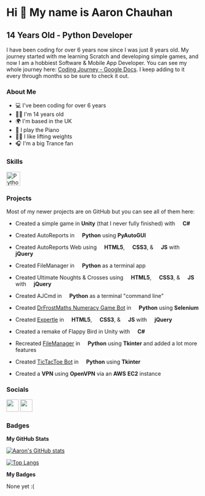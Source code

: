 Hi 👋 My name is Aaron Chauhan
==============================

14 Years Old - Python Developer
---------------------------------------------

I have been coding for over 6 years now since I was just 8 years old. My journey started with me learning Scratch and developing simple games, and now I am a hobbiest Software & Mobile App Developer. You can see my whole journey here: [Coding Journey - Google Docs](https://docs.google.com/document/d1pp72OmKtEoKodtArt90codOBIdydvExuMR7Cg1q\_Eao/edit?usp=sharing). I keep adding to it every through months so be sure to check it out.



### About Me

* 💻  I've been coding for over 6 years
* 👨‍💻  I'm 14 years old
* 🌍  I'm based in the UK
* 🎹  I play the Piano
* 🏋️‍♂️  I like lifting weights
* 🎧  I'm a big Trance fan



### Skills

<p align="left">
<img src="https://raw.githubusercontent.com/danielcranney/readme-generator/main/public/icons/skills/python-colored.svg" width="36" height="36" alt="Python">
</p>



### Projects

Most of my newer projects are on GitHub but you can see all of them here:

* Created a simple game in **Unity** (that I never fully finished) with 
<img src="https://raw.githubusercontent.com/danielcranney/readme-generator/main/public/icons/skills/csharp-colored.svg" width="12" height="12"> **C#**

* Created AutoReports in 
<img src="https://raw.githubusercontent.com/danielcranney/readme-generator/main/public/icons/skills/python-colored.svg" width="12" height="12"> **Python** using **PyAutoGUI**

* Created AutoReports Web using 
<img src="https://raw.githubusercontent.com/danielcranney/readme-generator/main/public/icons/skills/html5-colored.svg" width="12" height="12"> **HTML5**, 
<img src="https://raw.githubusercontent.com/danielcranney/readme-generator/main/public/icons/skills/css3-colored.svg" width="12" height="12"> **CSS3**, & 
<img src="https://raw.githubusercontent.com/danielcranney/readme-generator/main/public/icons/skills/javascript-colored.svg" width="12" height="12"> **JS** with 
<img src="https://raw.githubusercontent.com/danielcranney/readme-generator/main/public/icons/skills/jquery-colored.svg" width="12" height="12"> **jQuery**

* Created FileManager in <img src="https://raw.githubusercontent.com/danielcranney/readme-generator/main/public/icons/skills/python-colored.svg" width="12" height="12"> **Python** as a terminal app

* Created Ultimate Noughts & Crosses using 
<img src="https://raw.githubusercontent.com/danielcranney/readme-generator/main/public/icons/skills/html5-colored.svg" width="12" height="12"> **HTML5**, 
<img src="https://raw.githubusercontent.com/danielcranney/readme-generator/main/public/icons/skills/css3-colored.svg" width="12" height="12"> **CSS3**, & 
<img src="https://raw.githubusercontent.com/danielcranney/readme-generator/main/public/icons/skills/javascript-colored.svg" width="12" height="12"> **JS** with 
<img src="https://raw.githubusercontent.com/danielcranney/readme-generator/main/public/icons/skills/jquery-colored.svg" width="12" height="12"> **jQuery**

* Created AJCmd in <img src="https://raw.githubusercontent.com/danielcranney/readme-generator/main/public/icons/skills/python-colored.svg" width="12" height="12"> **Python** as a terminal "command line"

* Created [DrFrostMaths Numeracy Game Bot](https://github.com/aaronjc15128/Dr-Frost-Maths-Numeracy-Game-Bot) in
<img src="https://raw.githubusercontent.com/danielcranney/readme-generator/main/public/icons/skills/python-colored.svg" width="12" height="12"> **Python** using **Selenium**

* Created [Expertle](https://github.com/aaronjc15128/Expertle) in
<img src="https://raw.githubusercontent.com/danielcranney/readme-generator/main/public/icons/skills/html5-colored.svg" width="12" height="12"> **HTML5**, 
<img src="https://raw.githubusercontent.com/danielcranney/readme-generator/main/public/icons/skills/css3-colored.svg" width="12" height="12"> **CSS3**, & 
<img src="https://raw.githubusercontent.com/danielcranney/readme-generator/main/public/icons/skills/javascript-colored.svg" width="12" height="12"> **JS** with 
<img src="https://raw.githubusercontent.com/danielcranney/readme-generator/main/public/icons/skills/jquery-colored.svg" width="12" height="12"> **jQuery**

* Created a remake of Flappy Bird in Unity with <img src="https://raw.githubusercontent.com/danielcranney/readme-generator/main/public/icons/skills/csharp-colored.svg" width="12" height="12"> **C#**

* Recreated [FileManager](https://github.com/aaronjc15128/File-Manager) in <img src="https://raw.githubusercontent.com/danielcranney/readme-generator/main/public/icons/skills/python-colored.svg" width="12" height="12"> **Python** using **Tkinter** and added a lot more features

* Created [TicTacToe Bot](https://github.com/aaronjc15128/Tic-Tac-Toe-Bot) in
<img src="https://raw.githubusercontent.com/danielcranney/readme-generator/main/public/icons/skills/python-colored.svg" width="12" height="12"> **Python** using **Tkinter**

* Created a **VPN** using **OpenVPN** via an **AWS** **EC2** instance



### Socials

<p align="left"> <a href="https://discord.com/users/aaronjc#5057" target="_blank" rel="noreferrer"><img src="https://raw.githubusercontent.com/danielcranney/readme-generator/main/public/icons/socials/discord.svg" width="32" height="32" /></a> <a href="https://www.github.com/aaronjc15128" target="_blank" rel="noreferrer"><img src="https://raw.githubusercontent.com/danielcranney/readme-generator/main/public/icons/socials/github.svg" width="32" height="32" /></a></p>



### Badges

<b>My GitHub Stats</b>

[![Aaron's GitHub stats](https://github-readme-stats.vercel.app/api?username=aaronjc15128&show_icons=true&theme=dracula)](https://github.com/anuraghazra/github-readme-stats)

[![Top Langs](https://github-readme-stats.vercel.app/api/top-langs/?username=aaronjc15128&layout=compact&langs_count=5&theme=dracula)](https://github.com/anuraghazra/github-readme-stats)


<b>My Badges</b>

None yet :(